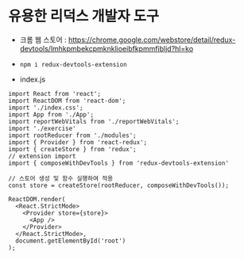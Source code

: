 # 유용한 리덕스 개발자 도구

- 크롬 웹 스토어 : https://chrome.google.com/webstore/detail/redux-devtools/lmhkpmbekcpmknklioeibfkpmmfibljd?hl=ko
- `npm i redux-devtools-extension`

- index.js

```react
import React from 'react';
import ReactDOM from 'react-dom';
import './index.css';
import App from './App';
import reportWebVitals from './reportWebVitals';
import './exercise'
import rootReducer from './modules';
import { Provider } from 'react-redux';
import { createStore } from 'redux';
// extension import
import { composeWithDevTools } from 'redux-devtools-extension'

// 스토어 생성 및 함수 실행하여 적용
const store = createStore(rootReducer, composeWithDevTools());

ReactDOM.render(
  <React.StrictMode>
    <Provider store={store}>
      <App />
    </Provider>
  </React.StrictMode>,
  document.getElementById('root')
);

```

